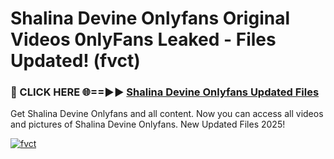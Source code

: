 # Shalina Devine Onlyfans Original Videos 0nlyFans Leaked - Files Updated! (fvct)

<h3>🔴 CLICK HERE 🌐==►► <a href="https://best4dudes.click/HH4t6V" rel="nofollow">Shalina Devine Onlyfans Updated Files</a></h3>

Get Shalina Devine Onlyfans and all content. Now you can access all videos and pictures of Shalina Devine Onlyfans. New Updated Files 2025!

[![fvct](https://github.com/user-attachments/assets/8c521d6e-e6e3-4a75-9320-d58ab9d79d5b)](https://best4dudes.click/HH4t6V)
